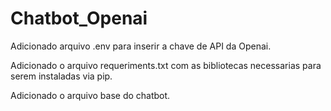 # Chatbot_Openai
Adicionado arquivo .env para inserir a chave de API da Openai.

Adicionado o arquivo requeriments.txt com as bibliotecas necessarias para serem instaladas via pip.

Adicionado o arquivo base do chatbot.
